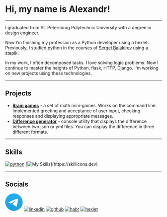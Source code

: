 # Hi, my name is Alexandr!
___
I graduated from St. Petersburg Polytechnic University with a degree in design engineer.

Now I’m finishing my profession as a Python developer using a hexlet. Previously, I studied python in the courses of [Sergei Balakirev](https://stepik.org/users/345061624/profile) using a stepik.

In my work, I often decomposed tasks. I love solving logic problems. Now I continue to master the heights of Python, flask, HTTP, Django. I'm working on new projects using these technologies.
___
## Projects
* **[Brain games](https://github.com/CfyRJ/python-project-49)** - a set of math mini-games. Works on the command line. Implemented greeting and acceptance of user input, checking responses and displaying appropriate messages.
* **[Difference generator](https://github.com/CfyRJ/python-project-50)** - console utility that displays the difference between two json or yml files. You can display the difference in three different formats.
___
## Skills
[![python](https://www.python.org/static/img/python-logo.png)](https://www.python.org/)
[![My Skills](https://skillicons.dev/icons?i=bash,css,django,docker,flask,git,html,ai,linux,matlab,postgres,vscode,)](https://skillicons.dev)
___
## Socials
[![telegram](telega_logo_56x56.png)](https://tlgg.ru/CfyRJ)
[![linkedin](https://skillicons.dev/icons?i=linkedin)](https://www.linkedin.com/in/alexandr-kositskiy-2631332a0/)
[![github](https://skillicons.dev/icons?i=github)](https://github.com/CfyRJ/CfyRJ)
[![habr]()](https://career.habr.com/cfyrj)
[![hexlet]()](https://cv.hexlet.io/ru/account/resumes)
